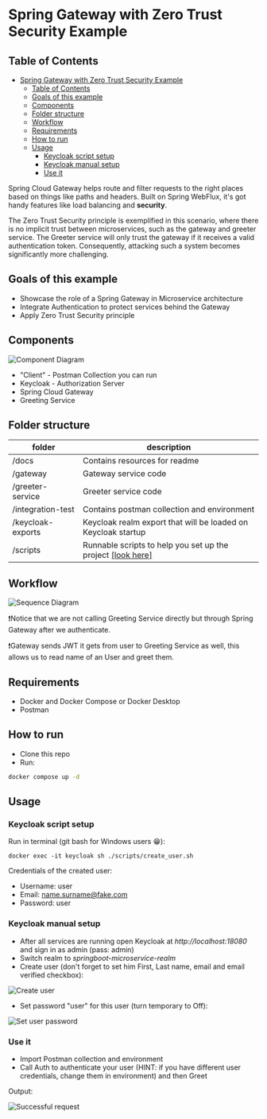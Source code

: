 # Spring Gateway with Zero Trust Security Example

## Table of Contents

- [Spring Gateway with Zero Trust Security Example](#spring-gateway-with-zero-trust-security-example)
    - [Table of Contents](#table-of-contents)
    - [Goals of this example](#goals-of-this-example)
    - [Components](#components)
    - [Folder structure](#folder-structure)
    - [Workflow](#workflow)
    - [Requirements](#requirements)
    - [How to run](#how-to-run)
    - [Usage](#usage)
        - [Keycloak script setup](#keycloak-script-setup)
        - [Keycloak manual setup](#keycloak-manual-setup)
        - [Use it](#use-it)

Spring Cloud Gateway helps route and filter requests to the right places based on things like paths and headers.
Built on Spring WebFlux, it's got handy features like load balancing and **security**.

The Zero Trust Security principle is exemplified in this scenario, where there is no implicit trust between microservices,
such as the gateway and greeter service. The Greeter service will only trust the gateway if it receives a valid authentication token.
Consequently, attacking such a system becomes significantly more challenging.

## Goals of this example

- Showcase the role of a Spring Gateway in Microservice architecture
- Integrate Authentication to protect services behind the Gateway
- Apply Zero Trust Security principle

## Components
![Component Diagram](./docs/component-diagram.drawio.png)

- "Client" - Postman Collection you can run
- Keycloak - Authorization Server
- Spring Cloud Gateway
- Greeting Service

## Folder structure

| folder            | description                                                                            |
|-------------------|----------------------------------------------------------------------------------------|
| /docs             | Contains resources for readme                                                          |
| /gateway          | Gateway service code                                                                   |
| /greeter-service  | Greeter service code                                                                   |
| /integration-test | Contains postman collection and environment                                            |
| /keycloak-exports | Keycloak realm export that will be loaded on Keycloak startup                          |
| /scripts          | Runnable scripts to help you set up the project [[look here]](#keycloak-script-setup)  |

## Workflow

![Sequence Diagram](./docs/sequence-diagram.drawio.png)

❗Notice that we are not calling Greeting Service directly but through Spring Gateway after we authenticate.

❗Gateway sends JWT it gets from user to Greeting Service as well, this allows us to read name of an User and greet them.

## Requirements

- Docker and Docker Compose or Docker Desktop
- Postman

## How to run

- Clone this repo
- Run:
```sh 
docker compose up -d
```

## Usage
### Keycloak script setup

Run in terminal (git bash for Windows users 😁):
```shell
docker exec -it keycloak sh ./scripts/create_user.sh
```

Credentials of the created user:

- Username: user
- Email: name.surname@fake.com
- Password: user

### Keycloak manual setup
- After all services are running open Keycloak at *http://localhost:18080* and sign in as admin (pass: admin)
- Switch realm to *springboot-microservice-realm*
- Create user (don't forget to set him First, Last name, email and email verified checkbox):

![Create user](./docs/user-creation.png)

- Set password "user" for this user (turn temporary to Off):

![Set user password](./docs/user-set-password.png)

### Use it

- Import Postman collection and environment
- Call Auth to authenticate your user (HINT: if you have different user credentials, change them in environment) and then Greet

Output:

![Successful request](./docs/successful-request.png)